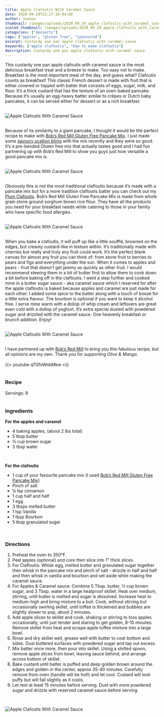 ```yaml
---
title: Apple Clafoutis With Caramel Sauce
date: 2020-09-29T22:27:20-04:00
author: Joanne
thumbnail: /images/uploads/2020_09_29_apple_clafoutis_with_caramel_sauce_1.jpg
scaled_thumbnail: /images/uploads/2020_09_29_apple_clafoutis_with_caramel_sauce_0.jpg
categories: ["desserts"]
tags: ["apples", "gluten free", "sponsored"]
excerpt: Custardy one pan apple clafoutis with caramel sauce
keywords: ["apple clafoutis", "how to make clafoutis"]
description: Custardy one pan apple clafoutis with caramel sauce
---
```


This custardy one pan apple clafoutis with caramel sauce is the most delicious breakfast treat and a breeze to make. Too easy not to make. Breakfast is the most important meal of the day, and guess what? Clafoutis counts as breakfast! This classic French dessert is made with fruit that is either covered or topped with batter that consists of eggs, sugar, milk, and flour. It’s a thick custard that has the texture of an oven-baked pancake. Because it’s usually an egg-heavy batter similar to crêpes or Dutch baby pancakes, it can be served either for dessert or as a rich breakfast. 
</br>
</br>

![Apple Clafoutis With Caramel Sauce](/images/uploads/2020_09_29_apple_clafoutis_with_caramel_sauce_2.jpg)
</br>
</br>

Because of its similarity to a giant pancake, I thought it would be the perfect recipe to make with <span class="highlight"><a rel="nofollow" href="https://www.bobsredmill.com/shop/mixes/pancake-mixes/gluten-free-pancake-mix.html">Bob’s Red Mill Gluten Free Pancake Mix</a></span>. I just made some [savoury scallion blinis](https://www.oliveandmango.com/mini-scallion-pancake-blinis/) with the mix recently and they were so good. It’s a pre-bended Gluten free mix that actually tastes good and I had fun partnering up with Bob’s Red Mill to show you guys just how versatile a good pancake mix is.
</br>
</br>

![Apple Clafoutis With Caramel Sauce](/images/uploads/2020_09_29_apple_clafoutis_with_caramel_sauce_3.jpg)
</br>
</br>

Obviously this is not the most traditional clafloutis because it’s made with a pancake mix but for a more tradition clafloutis batter you can check out my [Plum Clafoutis](https://www.oliveandmango.com/plum-clafoutis/). Bob’s Red Mill Gluten Free Pancake Mix is made from whole grain stone ground sorghum brown rice flour. They have all the products you need for your breakfast needs while catering to those in your family who have specific food allergies.
</br>
</br>

![Apple Clafoutis With Caramel Sauce](/images/uploads/2020_09_29_apple_clafoutis_with_caramel_sauce_4.jpg)
</br>
</br>

When you bake a clafoutis, it will puff up like a little soufflé, browned on the edges, but creamy custard-like in texture within. It’s traditionally made with cherries but really and truly any fruit could work. It’s the perfect blank canvas for almost any fruit you can think of: from stone fruit to berries to pears and figs and everything under the sun. When it comes to apples and pears - fruit that doesn’t get jammy as quickly as other fruit. I would recommend stewing them in a bit of butter first to allow them to cook down a bit before baking off in the clafloutis. I went a step further and cooked mine in a butter sugar sauce - aka caramel sauce which I reserved for after the apple clafloutis is baked because apples and caramel are just made for each other. I added some spice to the batter along with a touch of booze for a little extra flavour. The bourbon is optional if you want to keep it alcohol free. I serve mine warm with a dollop of whip cream and leftovers are great even cold with a dollop of yoghurt. It’s extra special dusted with powdered sugar and drizzled with the caramel sauce. One heavenly breakfast or brunch addition. Enjoy!
</br>
</br>

![Apple Clafoutis With Caramel Sauce](/images/uploads/2020_09_29_apple_clafoutis_with_caramel_sauce_5.jpg)
</br>
</br>

I have partnered up with <span class="highlight"><a rel="nofollow" href="https://www.bobsredmill.com/?utm_source=TheOliveAndMango&utm_medium=influencer&utm_campaign=bobsredmill">Bob’s Red Mill</a></span> to bring you this fabulous recipe, but all opinions are my own. Thank you for supporting _Olive & Mango_.
</br>
</br>
{{< youtube qTGfsWnbMkw >}}
</br>
</br>

### Recipe

Servings: <span itemprop="recipeYield"> 8
</br>
</br>

### Ingredients

__For the apples and caramel__

* <span itemprop="recipeIngredient">4 baking apples, (about 2 lbs total)</span>
* <span itemprop="recipeIngredient">5 tbsp butter</span>
* <span itemprop="recipeIngredient">&frac13; cup brown sugar </span>
* <span itemprop="recipeIngredient">3 tbsp water </span>
</br>

__For the clafoutis__

* <span itemprop="recipeIngredient">1 cup of your favourite pancake mix (I used <span class="highlight"><a rel="nofollow" href="https://www.bobsredmill.com/shop/mixes/pancake-mixes/gluten-free-pancake-mix.html">Bob’s Red Mill Gluten Free Pancake Mix</a></span>) </span>
* <span itemprop="recipeIngredient">Pinch of salt </span>
* <span itemprop="recipeIngredient">&frac14; tsp cinnamon </span>
* <span itemprop="recipeIngredient">1 cup half and half </span>
* <span itemprop="recipeIngredient">1 egg</span>
* <span itemprop="recipeIngredient">3 tbsps melted butter</span>
* <span itemprop="recipeIngredient">1 tsp Vanilla </span>
* <span itemprop="recipeIngredient">1 tbsp Bourbon </span>
* <span itemprop="recipeIngredient">5 tbsp granulated sugar</span>
</br>

### Directions

1. Preheat the oven to 350°F.
2. Peel apples (optional) and core then slice into 1" thick slices. 
3. For Clafloutis: Whisk egg, melted butter and granulated sugar together then whisk in the pancake mix and pinch of salt - drizzle in half and half and then whisk in vanilla and bourbon and set aside while making the caramel sauce. 
4. For Apples & Caramel sauce: Combine 5 Tbsp. butter, ⅓ cup brown sugar, and 3 Tbsp. water in a large heatproof skillet. Heat over medium, stirring, until butter is melted and sugar is dissolved. Increase heat to medium-high and bring mixture to a boil. Cook, without stirring but occasionally swirling skillet, until toffee is thickened and bubbles are slightly slower to pop, about 2 minutes.
5. Add apple slices to skillet and cook, shaking or stirring to toss apples occasionally, until just tender and staring to get golden, 8-10 minutes. Remove skillet from heat and scrape apple toffee mixture into a large bowl.
6. Rinse and dry skillet well, grease well with butter to coat bottom and sides. Dust buttered surfaces with powdered sugar and tap out excess.
7. Mix batter once more, then pour into skillet. Using a slotted spoon, remove apple slices from bowl, leaving sauce behind, and arrange across bottom of skillet.
8. Bake custard until batter is puffed and deep golden brown around the edges and golden in the center, approx 35-40 minutes. Carefully remove from oven (handle will be hot!) and let cool. Custard will look puffy but will fall slightly as it cools.
9. Let rest at least 15 minutes before serving. Dust with more powdered sugar and drizzle with reserved caramel sauce before serving.

</br>

![Apple Clafoutis With Caramel Sauce](/images/uploads/2020_09_29_apple_clafoutis_with_caramel_sauce_6.jpg)